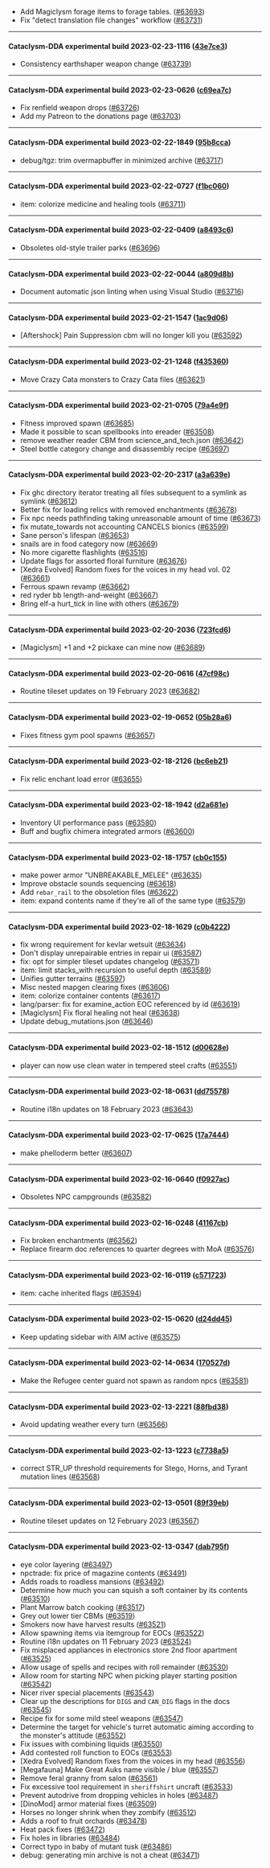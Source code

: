 * Add Magiclysm forage items to forage tables. ([#63693](https://github.com/CleverRaven/Cataclysm-DDA/pull/63693))
* Fix "detect translation file changes" workflow ([#63731](https://github.com/CleverRaven/Cataclysm-DDA/pull/63731))

---

#### Cataclysm-DDA experimental build 2023-02-23-1116 ([43e7ce3](https://github.com/CleverRaven/Cataclysm-DDA/releases/tag/cdda-experimental-2023-02-23-1116))

* Consistency earthshaper weapon change ([#63739](https://github.com/CleverRaven/Cataclysm-DDA/pull/63739))

---

#### Cataclysm-DDA experimental build 2023-02-23-0626 ([c69ea7c](https://github.com/CleverRaven/Cataclysm-DDA/releases/tag/cdda-experimental-2023-02-23-0626))

* Fix renfield weapon drops ([#63726](https://github.com/CleverRaven/Cataclysm-DDA/pull/63726))
* Add my Patreon to the donations page ([#63703](https://github.com/CleverRaven/Cataclysm-DDA/pull/63703))

---

#### Cataclysm-DDA experimental build 2023-02-22-1849 ([95b8cca](https://github.com/CleverRaven/Cataclysm-DDA/releases/tag/cdda-experimental-2023-02-22-1849))

* debug/tgz: trim overmapbuffer in minimized archive ([#63717](https://github.com/CleverRaven/Cataclysm-DDA/pull/63717))

---

#### Cataclysm-DDA experimental build 2023-02-22-0727 ([f1bc060](https://github.com/CleverRaven/Cataclysm-DDA/releases/tag/cdda-experimental-2023-02-22-0727))

* item: colorize medicine and healing tools ([#63711](https://github.com/CleverRaven/Cataclysm-DDA/pull/63711))

---

#### Cataclysm-DDA experimental build 2023-02-22-0409 ([a8493c6](https://github.com/CleverRaven/Cataclysm-DDA/releases/tag/cdda-experimental-2023-02-22-0409))

* Obsoletes old-style trailer parks ([#63696](https://github.com/CleverRaven/Cataclysm-DDA/pull/63696))

---

#### Cataclysm-DDA experimental build 2023-02-22-0044 ([a809d8b](https://github.com/CleverRaven/Cataclysm-DDA/releases/tag/cdda-experimental-2023-02-22-0044))

* Document automatic json linting when using Visual Studio ([#63716](https://github.com/CleverRaven/Cataclysm-DDA/pull/63716))

---

#### Cataclysm-DDA experimental build 2023-02-21-1547 ([1ac9d06](https://github.com/CleverRaven/Cataclysm-DDA/releases/tag/cdda-experimental-2023-02-21-1547))

* [Aftershock] Pain Suppression cbm will no longer kill you ([#63592](https://github.com/CleverRaven/Cataclysm-DDA/pull/63592))

---

#### Cataclysm-DDA experimental build 2023-02-21-1248 ([f435360](https://github.com/CleverRaven/Cataclysm-DDA/releases/tag/cdda-experimental-2023-02-21-1248))

* Move Crazy Cata monsters to Crazy Cata files ([#63621](https://github.com/CleverRaven/Cataclysm-DDA/pull/63621))

---

#### Cataclysm-DDA experimental build 2023-02-21-0705 ([79a4e9f](https://github.com/CleverRaven/Cataclysm-DDA/releases/tag/cdda-experimental-2023-02-21-0705))

* Fitness improved spawn ([#63685](https://github.com/CleverRaven/Cataclysm-DDA/pull/63685))
* Made it possible to scan spellbooks into ereader ([#63508](https://github.com/CleverRaven/Cataclysm-DDA/pull/63508))
* remove weather reader CBM from science_and_tech.json ([#63642](https://github.com/CleverRaven/Cataclysm-DDA/pull/63642))
* Steel bottle category change and disassembly recipe ([#63697](https://github.com/CleverRaven/Cataclysm-DDA/pull/63697))

---

#### Cataclysm-DDA experimental build 2023-02-20-2317 ([a3a639e](https://github.com/CleverRaven/Cataclysm-DDA/releases/tag/cdda-experimental-2023-02-20-2317))

* Fix ghc directory iterator treating all files subsequent to a symlink as symlink ([#63612](https://github.com/CleverRaven/Cataclysm-DDA/pull/63612))
* Better fix for loading relics with removed enchantments ([#63678](https://github.com/CleverRaven/Cataclysm-DDA/pull/63678))
* Fix npc needs pathfinding taking unreasonable amount of time ([#63673](https://github.com/CleverRaven/Cataclysm-DDA/pull/63673))
* fix mutate_towards not accounting CANCELS bionics ([#63599](https://github.com/CleverRaven/Cataclysm-DDA/pull/63599))
* Sane person's lifespan ([#63653](https://github.com/CleverRaven/Cataclysm-DDA/pull/63653))
* snails are in food category now ([#63669](https://github.com/CleverRaven/Cataclysm-DDA/pull/63669))
* No more cigarette flashlights ([#63516](https://github.com/CleverRaven/Cataclysm-DDA/pull/63516))
* Update flags for assorted floral furniture ([#63676](https://github.com/CleverRaven/Cataclysm-DDA/pull/63676))
* [Xedra Evolved] Random fixes for the voices in my head vol. 02 ([#63661](https://github.com/CleverRaven/Cataclysm-DDA/pull/63661))
* Ferrous spawn revamp ([#63662](https://github.com/CleverRaven/Cataclysm-DDA/pull/63662))
* red ryder bb length-and-weight ([#63667](https://github.com/CleverRaven/Cataclysm-DDA/pull/63667))
* Bring elf-a hurt_tick in line with others ([#63679](https://github.com/CleverRaven/Cataclysm-DDA/pull/63679))

---

#### Cataclysm-DDA experimental build 2023-02-20-2036 ([723fcd6](https://github.com/CleverRaven/Cataclysm-DDA/releases/tag/cdda-experimental-2023-02-20-2036))

* [Magiclysm] +1 and +2 pickaxe can mine now ([#63689](https://github.com/CleverRaven/Cataclysm-DDA/pull/63689))

---

#### Cataclysm-DDA experimental build 2023-02-20-0616 ([47cf98c](https://github.com/CleverRaven/Cataclysm-DDA/releases/tag/cdda-experimental-2023-02-20-0616))

* Routine tileset updates on 19 February 2023 ([#63682](https://github.com/CleverRaven/Cataclysm-DDA/pull/63682))

---

#### Cataclysm-DDA experimental build 2023-02-19-0652 ([05b28a6](https://github.com/CleverRaven/Cataclysm-DDA/releases/tag/cdda-experimental-2023-02-19-0652))

* Fixes fitness gym pool spawns ([#63657](https://github.com/CleverRaven/Cataclysm-DDA/pull/63657))

---

#### Cataclysm-DDA experimental build 2023-02-18-2126 ([bc6eb21](https://github.com/CleverRaven/Cataclysm-DDA/releases/tag/cdda-experimental-2023-02-18-2126))

* Fix relic enchant load error ([#63655](https://github.com/CleverRaven/Cataclysm-DDA/pull/63655))

---

#### Cataclysm-DDA experimental build 2023-02-18-1942 ([d2a681e](https://github.com/CleverRaven/Cataclysm-DDA/releases/tag/cdda-experimental-2023-02-18-1942))

* Inventory UI performance pass ([#63580](https://github.com/CleverRaven/Cataclysm-DDA/pull/63580))
* Buff and bugfix chimera integrated armors ([#63600](https://github.com/CleverRaven/Cataclysm-DDA/pull/63600))

---

#### Cataclysm-DDA experimental build 2023-02-18-1757 ([cb0c155](https://github.com/CleverRaven/Cataclysm-DDA/releases/tag/cdda-experimental-2023-02-18-1757))

* make power armor "UNBREAKABLE_MELEE" ([#63635](https://github.com/CleverRaven/Cataclysm-DDA/pull/63635))
* Improve obstacle sounds sequencing ([#63618](https://github.com/CleverRaven/Cataclysm-DDA/pull/63618))
* Add ``rebar_rail`` to the obsoletion files ([#63622](https://github.com/CleverRaven/Cataclysm-DDA/pull/63622))
* item: expand contents name if they're all of the same type ([#63579](https://github.com/CleverRaven/Cataclysm-DDA/pull/63579))

---

#### Cataclysm-DDA experimental build 2023-02-18-1629 ([c0b4222](https://github.com/CleverRaven/Cataclysm-DDA/releases/tag/cdda-experimental-2023-02-18-1629))

* fix wrong requirement for kevlar wetsuit ([#63634](https://github.com/CleverRaven/Cataclysm-DDA/pull/63634))
* Don't display unrepairable entries in repair ui ([#63587](https://github.com/CleverRaven/Cataclysm-DDA/pull/63587))
* fix: opt for simpler tileset updates changelog ([#63571](https://github.com/CleverRaven/Cataclysm-DDA/pull/63571))
* item: limit stacks_with recursion to useful depth ([#63589](https://github.com/CleverRaven/Cataclysm-DDA/pull/63589))
* Unifies gutter terrains ([#63597](https://github.com/CleverRaven/Cataclysm-DDA/pull/63597))
* Misc nested mapgen clearing fixes ([#63606](https://github.com/CleverRaven/Cataclysm-DDA/pull/63606))
* item: colorize container contents ([#63617](https://github.com/CleverRaven/Cataclysm-DDA/pull/63617))
* lang/parser: fix for examine_action EOC referenced by id ([#63619](https://github.com/CleverRaven/Cataclysm-DDA/pull/63619))
* [Magiclysm] Fix floral healing not heal ([#63638](https://github.com/CleverRaven/Cataclysm-DDA/pull/63638))
* Update debug_mutations.json ([#63646](https://github.com/CleverRaven/Cataclysm-DDA/pull/63646))

---

#### Cataclysm-DDA experimental build 2023-02-18-1512 ([d00628e](https://github.com/CleverRaven/Cataclysm-DDA/releases/tag/cdda-experimental-2023-02-18-1512))

* player can now use clean water in tempered steel crafts ([#63551](https://github.com/CleverRaven/Cataclysm-DDA/pull/63551))

---

#### Cataclysm-DDA experimental build 2023-02-18-0631 ([dd75578](https://github.com/CleverRaven/Cataclysm-DDA/releases/tag/cdda-experimental-2023-02-18-0631))

* Routine i18n updates on 18 February 2023 ([#63643](https://github.com/CleverRaven/Cataclysm-DDA/pull/63643))

---

#### Cataclysm-DDA experimental build 2023-02-17-0625 ([17a7444](https://github.com/CleverRaven/Cataclysm-DDA/releases/tag/cdda-experimental-2023-02-17-0625))

* make phelloderm better ([#63607](https://github.com/CleverRaven/Cataclysm-DDA/pull/63607))

---

#### Cataclysm-DDA experimental build 2023-02-16-0640 ([f0927ac](https://github.com/CleverRaven/Cataclysm-DDA/releases/tag/cdda-experimental-2023-02-16-0640))

* Obsoletes NPC campgrounds ([#63582](https://github.com/CleverRaven/Cataclysm-DDA/pull/63582))

---

#### Cataclysm-DDA experimental build 2023-02-16-0248 ([41167cb](https://github.com/CleverRaven/Cataclysm-DDA/releases/tag/cdda-experimental-2023-02-16-0248))

* Fix broken enchantments ([#63562](https://github.com/CleverRaven/Cataclysm-DDA/pull/63562))
* Replace firearm doc references to quarter degrees with MoA ([#63576](https://github.com/CleverRaven/Cataclysm-DDA/pull/63576))

---

#### Cataclysm-DDA experimental build 2023-02-16-0119 ([c571723](https://github.com/CleverRaven/Cataclysm-DDA/releases/tag/cdda-experimental-2023-02-16-0119))

* item: cache inherited flags ([#63594](https://github.com/CleverRaven/Cataclysm-DDA/pull/63594))

---

#### Cataclysm-DDA experimental build 2023-02-15-0620 ([d24dd45](https://github.com/CleverRaven/Cataclysm-DDA/releases/tag/cdda-experimental-2023-02-15-0620))

* Keep updating sidebar with AIM active ([#63575](https://github.com/CleverRaven/Cataclysm-DDA/pull/63575))

---

#### Cataclysm-DDA experimental build 2023-02-14-0634 ([170527d](https://github.com/CleverRaven/Cataclysm-DDA/releases/tag/cdda-experimental-2023-02-14-0634))

* Make the Refugee center guard not spawn as random npcs ([#63581](https://github.com/CleverRaven/Cataclysm-DDA/pull/63581))

---

#### Cataclysm-DDA experimental build 2023-02-13-2221 ([88fbd38](https://github.com/CleverRaven/Cataclysm-DDA/releases/tag/cdda-experimental-2023-02-13-2221))

* Avoid updating weather every turn ([#63566](https://github.com/CleverRaven/Cataclysm-DDA/pull/63566))

---

#### Cataclysm-DDA experimental build 2023-02-13-1223 ([c7738a5](https://github.com/CleverRaven/Cataclysm-DDA/releases/tag/cdda-experimental-2023-02-13-1223))

* correct STR_UP threshold requirements for Stego, Horns, and Tyrant mutation lines ([#63568](https://github.com/CleverRaven/Cataclysm-DDA/pull/63568))

---

#### Cataclysm-DDA experimental build 2023-02-13-0501 ([89f39eb](https://github.com/CleverRaven/Cataclysm-DDA/releases/tag/cdda-experimental-2023-02-13-0501))

* Routine tileset updates on 12 February 2023 ([#63567](https://github.com/CleverRaven/Cataclysm-DDA/pull/63567))

---

#### Cataclysm-DDA experimental build 2023-02-13-0347 ([dab795f](https://github.com/CleverRaven/Cataclysm-DDA/releases/tag/cdda-experimental-2023-02-13-0347))

* eye color layering ([#63497](https://github.com/CleverRaven/Cataclysm-DDA/pull/63497))
* npctrade: fix price of magazine contents ([#63491](https://github.com/CleverRaven/Cataclysm-DDA/pull/63491))
* Adds roads to roadless mansions ([#63492](https://github.com/CleverRaven/Cataclysm-DDA/pull/63492))
* Determine how much you can squish a soft container by its contents ([#63510](https://github.com/CleverRaven/Cataclysm-DDA/pull/63510))
* Plant Marrow batch cooking ([#63517](https://github.com/CleverRaven/Cataclysm-DDA/pull/63517))
* Grey out lower tier CBMs ([#63519](https://github.com/CleverRaven/Cataclysm-DDA/pull/63519))
* Smokers now have harvest results ([#63521](https://github.com/CleverRaven/Cataclysm-DDA/pull/63521))
* Allow spawning items via itemgroup for EOCs ([#63522](https://github.com/CleverRaven/Cataclysm-DDA/pull/63522))
* Routine i18n updates on 11 February 2023 ([#63524](https://github.com/CleverRaven/Cataclysm-DDA/pull/63524))
* Fix misplaced appliances in electronics store 2nd floor apartment ([#63525](https://github.com/CleverRaven/Cataclysm-DDA/pull/63525))
* Allow usage of spells and recipes with roll remainder ([#63530](https://github.com/CleverRaven/Cataclysm-DDA/pull/63530))
* Allow room for starting NPC when picking player starting position ([#63542](https://github.com/CleverRaven/Cataclysm-DDA/pull/63542))
* Nicer river special placements ([#63543](https://github.com/CleverRaven/Cataclysm-DDA/pull/63543))
* Clear up the descriptions for ``DIGS`` and ``CAN_DIG`` flags in the docs ([#63545](https://github.com/CleverRaven/Cataclysm-DDA/pull/63545))
* Recipe fix for some mild steel weapons ([#63547](https://github.com/CleverRaven/Cataclysm-DDA/pull/63547))
* Determine the target for  vehicle's turret automatic aiming according to the monster's attitude ([#63552](https://github.com/CleverRaven/Cataclysm-DDA/pull/63552))
* Fix issues with combining liquids ([#63550](https://github.com/CleverRaven/Cataclysm-DDA/pull/63550))
* Add contested roll function to EOCs ([#63553](https://github.com/CleverRaven/Cataclysm-DDA/pull/63553))
* [Xedra Evolved] Random fixes from the voices in my head ([#63556](https://github.com/CleverRaven/Cataclysm-DDA/pull/63556))
* [Megafauna] Make Great Auks name visible / blue ([#63557](https://github.com/CleverRaven/Cataclysm-DDA/pull/63557))
* Remove feral granny from salon ([#63561](https://github.com/CleverRaven/Cataclysm-DDA/pull/63561))
* Fix excessive tool requirement in `sheriffshirt` uncraft ([#63533](https://github.com/CleverRaven/Cataclysm-DDA/pull/63533))
* Prevent autodrive from dropping vehicles in holes ([#63487](https://github.com/CleverRaven/Cataclysm-DDA/pull/63487))
* [DinoMod] armor material fixes ([#63509](https://github.com/CleverRaven/Cataclysm-DDA/pull/63509))
* Horses no longer shrink when they zombify ([#63512](https://github.com/CleverRaven/Cataclysm-DDA/pull/63512))
* Adds a roof to fruit orchards ([#63478](https://github.com/CleverRaven/Cataclysm-DDA/pull/63478))
* Heat pack fixes ([#63472](https://github.com/CleverRaven/Cataclysm-DDA/pull/63472))
* Fix holes in libraries ([#63484](https://github.com/CleverRaven/Cataclysm-DDA/pull/63484))
* Correct typo in baby of mutant tusk ([#63486](https://github.com/CleverRaven/Cataclysm-DDA/pull/63486))
* debug: generating min archive is not a cheat ([#63471](https://github.com/CleverRaven/Cataclysm-DDA/pull/63471))
